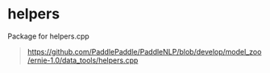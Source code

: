 # helpers
Package for helpers.cpp 
> https://github.com/PaddlePaddle/PaddleNLP/blob/develop/model_zoo/ernie-1.0/data_tools/helpers.cpp
